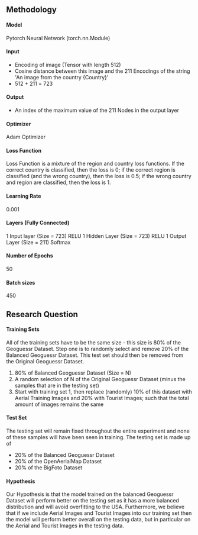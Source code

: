 
## Methodology

#### Model
Pytorch Neural Network (torch.nn.Module)
#### Input
 - Encoding of image (Tensor with length 512)
 - Cosine distance between this image and the 211 Encodings of the string 'An image from the country {Country}'
 - 512 + 211 = 723
#### Output
 - An index of the maximum value of the 211 Nodes in the output layer
#### Optimizer
Adam Optimizer
#### Loss Function
Loss Function is a mixture of the region and country loss functions. If the correct country is classified, then the loss is 0; if the correct region is classified (and the wrong country), then the loss is 0.5; if the wrong country and region are classified, then the loss is 1.
#### Learning Rate
0.001
#### Layers (Fully Connected)
1 Input layer (Size = 723)
RELU
1 Hidden Layer (Size = 723)
RELU
1 Output Layer (Size = 211)
Softmax
#### Number of Epochs
50
#### Batch sizes
450
## Research Question

#### Training Sets
All of the training sets have to be the same size - this size is 80% of the Geoguessr Dataset. Step one is to randomly select and remove 20% of the Balanced Geoguessr Dataset. This test set should then be removed from the Original Geoguessr Dataset.

1. 80% of Balanced Geoguessr Dataset (Size = N)
2. A random selection of N of the Original Geoguessr Dataset (minus the samples that are in the testing set)
3. Start with training set 1, then replace (randomly) 10% of this dataset with Aerial Training Images and 20% with Tourist Images; such that the total amount of images remains the same
#### Test Set

The testing set will remain fixed throughout the entire experiment and none of these samples will have been seen in training. The testing set is made up of
 - 20% of the Balanced Geoguessr Dataset
 - 20% of the OpenAerialMap Dataset
 - 20% of the BigFoto Dataset

#### Hypothesis
Our Hypothesis is that the model trained on the balanced Geoguessr Dataset will perform better on the testing set as it has a more balanced distribution and will avoid overfitting to the USA. Furthermore, we believe that if we include Aerial Images and Tourist Images into our training set then the model will perform better overall on the testing data, but in particular on the Aerial and Tourist Images in the testing data.
